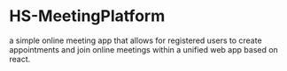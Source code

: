 # HS-MeetingPlatform
a simple online meeting app that allows for registered users to create appointments and join online meetings within a unified web app based on react.
